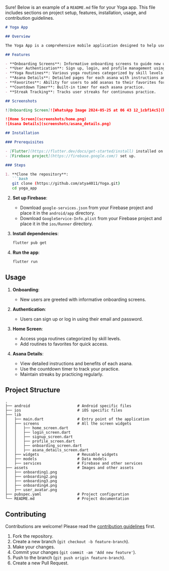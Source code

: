 Sure! Below is an example of a `README.md` file for your Yoga app. This file includes sections on project setup, features, installation, usage, and contribution guidelines.

```markdown
# Yoga App

## Overview

The Yoga App is a comprehensive mobile application designed to help users practice yoga effectively. It includes various features such as tracking goals, providing yoga routines for different skill levels, and offering personalized recommendations. The app integrates with Firebase for user authentication and data management.

## Features

- **Onboarding Screens**: Informative onboarding screens to guide new users.
- **User Authentication**: Sign up, login, and profile management using Firebase.
- **Yoga Routines**: Various yoga routines categorized by skill levels (Beginner, Intermediate, Advanced).
- **Asana Details**: Detailed pages for each asana with instructions and benefits.
- **Favorites**: Ability for users to add asanas to their favorites for quick access.
- **Countdown Timer**: Built-in timer for each asana practice.
- **Streak Tracking**: Tracks user streaks for continuous practice.

## Screenshots

![Onboarding Screen]![WhatsApp Image 2024-05-25 at 06 43 12_1cbf14c5](https://github.com/atya4011/Yoga/assets/120062241/162bfd4c-d5d8-4b44-b01c-d197ea239af6)

![Home Screen](screenshots/home.png)
![Asana Details](screenshots/asana_details.png)

## Installation

### Prerequisites

- [Flutter](https://flutter.dev/docs/get-started/install) installed on your machine.
- [Firebase project](https://firebase.google.com/) set up.

### Steps

1. **Clone the repository**:
   ```bash
   git clone (https://github.com/atya4011/Yoga.git)
   cd yoga_app
   ```

2. **Set up Firebase**:
   - Download `google-services.json` from your Firebase project and place it in the `android/app` directory.
   - Download `GoogleService-Info.plist` from your Firebase project and place it in the `ios/Runner` directory.

3. **Install dependencies**:
   ```bash
   flutter pub get
   ```

4. **Run the app**:
   ```bash
   flutter run
   ```

## Usage

1. **Onboarding**:
   - New users are greeted with informative onboarding screens.

2. **Authentication**:
   - Users can sign up or log in using their email and password.

3. **Home Screen**:
   - Access yoga routines categorized by skill levels.
   - Add routines to favorites for quick access.

4. **Asana Details**:
   - View detailed instructions and benefits of each asana.
   - Use the countdown timer to track your practice.
   - Maintain streaks by practicing regularly.

## Project Structure

```
.
├── android                     # Android specific files
├── ios                         # iOS specific files
├── lib
│   ├── main.dart               # Entry point of the application
│   ├── screens                 # All the screen widgets
│   │   ├── home_screen.dart
│   │   ├── login_screen.dart
│   │   ├── signup_screen.dart
│   │   ├── profile_screen.dart
│   │   ├── onboarding_screen.dart
│   │   ├── asana_details_screen.dart
│   ├── widgets                 # Reusable widgets
│   ├── models                  # Data models
│   ├── services                # Firebase and other services
├── assets                      # Images and other assets
│   ├── onboarding1.png
│   ├── onboarding2.png
│   ├── onboarding3.png
│   ├── onboarding4.png
│   ├── user_avatar.png
├── pubspec.yaml                # Project configuration
└── README.md                   # Project documentation
```

## Contributing

Contributions are welcome! Please read the [contribution guidelines](CONTRIBUTING.md) first.

1. Fork the repository.
2. Create a new branch (`git checkout -b feature-branch`).
3. Make your changes.
4. Commit your changes (`git commit -am 'Add new feature'`).
5. Push to the branch (`git push origin feature-branch`).
6. Create a new Pull Request.


